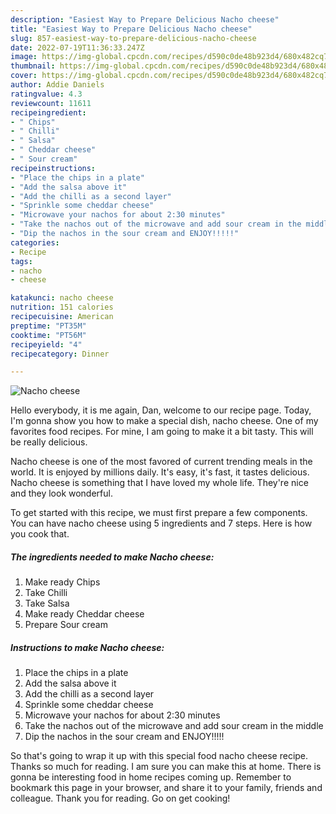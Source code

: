```yaml
---
description: "Easiest Way to Prepare Delicious Nacho cheese"
title: "Easiest Way to Prepare Delicious Nacho cheese"
slug: 857-easiest-way-to-prepare-delicious-nacho-cheese
date: 2022-07-19T11:36:33.247Z
image: https://img-global.cpcdn.com/recipes/d590c0de48b923d4/680x482cq70/nacho-cheese-recipe-main-photo.jpg
thumbnail: https://img-global.cpcdn.com/recipes/d590c0de48b923d4/680x482cq70/nacho-cheese-recipe-main-photo.jpg
cover: https://img-global.cpcdn.com/recipes/d590c0de48b923d4/680x482cq70/nacho-cheese-recipe-main-photo.jpg
author: Addie Daniels
ratingvalue: 4.3
reviewcount: 11611
recipeingredient:
- " Chips"
- " Chilli"
- " Salsa"
- " Cheddar cheese"
- " Sour cream"
recipeinstructions:
- "Place the chips in a plate"
- "Add the salsa above it"
- "Add the chilli as a second layer"
- "Sprinkle some cheddar cheese"
- "Microwave your nachos for about 2:30 minutes"
- "Take the nachos out of the microwave and add sour cream in the middle"
- "Dip the nachos in the sour cream and ENJOY!!!!!"
categories:
- Recipe
tags:
- nacho
- cheese

katakunci: nacho cheese 
nutrition: 151 calories
recipecuisine: American
preptime: "PT35M"
cooktime: "PT56M"
recipeyield: "4"
recipecategory: Dinner

---
```



![Nacho cheese](https://img-global.cpcdn.com/recipes/d590c0de48b923d4/680x482cq70/nacho-cheese-recipe-main-photo.jpg)

Hello everybody, it is me again, Dan, welcome to our recipe page. Today, I'm gonna show you how to make a special dish, nacho cheese. One of my favorites food recipes. For mine, I am going to make it a bit tasty. This will be really delicious.

Nacho cheese is one of the most favored of current trending meals in the world. It is enjoyed by millions daily. It's easy, it's fast, it tastes delicious. Nacho cheese is something that I have loved my whole life. They're nice and they look wonderful.




To get started with this recipe, we must first prepare a few components. You can have nacho cheese using 5 ingredients and 7 steps. Here is how you cook that.

<!--inarticleads1-->

##### The ingredients needed to make Nacho cheese:

1. Make ready  Chips
1. Take  Chilli
1. Take  Salsa
1. Make ready  Cheddar cheese
1. Prepare  Sour cream




<!--inarticleads2-->

##### Instructions to make Nacho cheese:

1. Place the chips in a plate
1. Add the salsa above it
1. Add the chilli as a second layer
1. Sprinkle some cheddar cheese
1. Microwave your nachos for about 2:30 minutes
1. Take the nachos out of the microwave and add sour cream in the middle
1. Dip the nachos in the sour cream and ENJOY!!!!!




So that's going to wrap it up with this special food nacho cheese recipe. Thanks so much for reading. I am sure you can make this at home. There is gonna be interesting food in home recipes coming up. Remember to bookmark this page in your browser, and share it to your family, friends and colleague. Thank you for reading. Go on get cooking!
